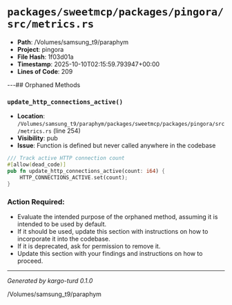 # `packages/sweetmcp/packages/pingora/src/metrics.rs`

- **Path**: /Volumes/samsung_t9/paraphym
- **Project**: pingora
- **File Hash**: 1f03d01a  
- **Timestamp**: 2025-10-10T02:15:59.793947+00:00  
- **Lines of Code**: 209

---## Orphaned Methods


### `update_http_connections_active()`

- **Location**: `/Volumes/samsung_t9/paraphym/packages/sweetmcp/packages/pingora/src/metrics.rs` (line 254)
- **Visibility**: pub
- **Issue**: Function is defined but never called anywhere in the codebase

```rust
/// Track active HTTP connection count
#[allow(dead_code)]
pub fn update_http_connections_active(count: i64) {
    HTTP_CONNECTIONS_ACTIVE.set(count);
}
```

### Action Required:

- Evaluate the intended purpose of the orphaned method, assuming it is intended to be used by default.
- If it should be used, update this section with instructions on how to incorporate it into the codebase.
- If it is deprecated, ask for permission to remove it.
- Update this section with your findings and instructions on how to proceed.

---

*Generated by kargo-turd 0.1.0*

/Volumes/samsung_t9/paraphym